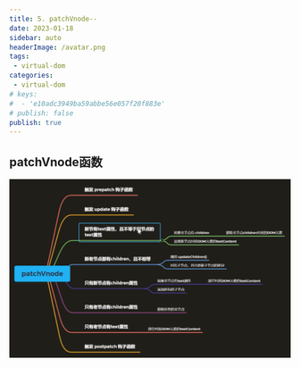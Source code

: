 ```yaml
---
title: 5. patchVnode--
date: 2023-01-18
sidebar: auto
headerImage: /avatar.png
tags:
 - virtual-dom
categories:
 - virtual-dom
# keys:
#  - 'e10adc3949ba59abbe56e057f20f883e'
# publish: false
publish: true
---
```


<!-- more -->

## patchVnode函数
![虚拟DOM的patchVnode函数](../../../.vuepress/src/img/dom-patchVnode.png)